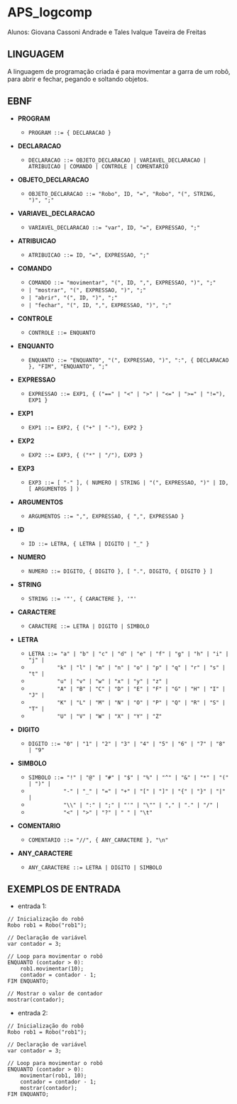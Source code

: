# APS_logcomp

Alunos: Giovana Cassoni Andrade e Tales Ivalque Taveira de Freitas

## LINGUAGEM

A linguagem de programação criada é para movimentar a garra de um robô, para abrir e fechar, pegando e soltando objetos.

## EBNF

- **PROGRAM**
  - `PROGRAM ::= { DECLARACAO }`

- **DECLARACAO**
  - `DECLARACAO ::= OBJETO_DECLARACAO | VARIAVEL_DECLARACAO | ATRIBUICAO | COMANDO | CONTROLE | COMENTARIO`

- **OBJETO_DECLARACAO**
  - `OBJETO_DECLARACAO ::= "Robo", ID, "=", "Robo", "(", STRING, ")", ";"`

- **VARIAVEL_DECLARACAO**
  - `VARIAVEL_DECLARACAO ::= "var", ID, "=", EXPRESSAO, ";"`

- **ATRIBUICAO**
  - `ATRIBUICAO ::= ID, "=", EXPRESSAO, ";"`

- **COMANDO**
  - `COMANDO ::= "movimentar", "(", ID, ",", EXPRESSAO, ")", ";"` 
  - `| "mostrar", "(", EXPRESSAO, ")", ";"` 
  - `| "abrir", "(", ID, ")", ";"` 
  - `| "fechar", "(", ID, ",", EXPRESSAO, ")", ";"`

- **CONTROLE**
  - `CONTROLE ::= ENQUANTO`

- **ENQUANTO**
  - `ENQUANTO ::= "ENQUANTO", "(", EXPRESSAO, ")", ":", { DECLARACAO }, "FIM", "ENQUANTO", ";"`

- **EXPRESSAO**
  - `EXPRESSAO ::= EXP1, { ("==" | "<" | ">" | "<=" | ">=" | "!="), EXP1 }`

- **EXP1**
  - `EXP1 ::= EXP2, { ("+" | "-"), EXP2 }`

- **EXP2**
  - `EXP2 ::= EXP3, { ("*" | "/"), EXP3 }`

- **EXP3**
  - `EXP3 ::= [ "-" ], ( NUMERO | STRING | "(", EXPRESSAO, ")" | ID, [ ARGUMENTOS ] )`

- **ARGUMENTOS**
  - `ARGUMENTOS ::= ",", EXPRESSAO, { ",", EXPRESSAO }`

- **ID**
  - `ID ::= LETRA, { LETRA | DIGITO | "_" }`

- **NUMERO**
  - `NUMERO ::= DIGITO, { DIGITO }, [ ".", DIGITO, { DIGITO } ]`

- **STRING**
  - `STRING ::= '"', { CARACTERE }, '"'`

- **CARACTERE**
  - `CARACTERE ::= LETRA | DIGITO | SIMBOLO`

- **LETRA**
  - `LETRA ::= "a" | "b" | "c" | "d" | "e" | "f" | "g" | "h" | "i" | "j" |`
  - `         "k" | "l" | "m" | "n" | "o" | "p" | "q" | "r" | "s" | "t" |`
  - `         "u" | "v" | "w" | "x" | "y" | "z" |`
  - `         "A" | "B" | "C" | "D" | "E" | "F" | "G" | "H" | "I" | "J" |`
  - `         "K" | "L" | "M" | "N" | "O" | "P" | "Q" | "R" | "S" | "T" |`
  - `         "U" | "V" | "W" | "X" | "Y" | "Z"`

- **DIGITO**
  - `DIGITO ::= "0" | "1" | "2" | "3" | "4" | "5" | "6" | "7" | "8" | "9"`

- **SIMBOLO**
  - `SIMBOLO ::= "!" | "@" | "#" | "$" | "%" | "^" | "&" | "*" | "(" | ")" |`
  - `           "-" | "_" | "=" | "+" | "[" | "]" | "{" | "}" | "|" |`
  - `           "\\" | ":" | ";" | "'" | "\"" | "," | "." | "/" |`
  - `           "<" | ">" | "?" | " " | "\t"`

- **COMENTARIO**
  - `COMENTARIO ::= "//", { ANY_CARACTERE }, "\n"`

- **ANY_CARACTERE**
  - `ANY_CARACTERE ::= LETRA | DIGITO | SIMBOLO`

## EXEMPLOS DE ENTRADA

- entrada 1:

```
// Inicialização do robô
Robo rob1 = Robo("rob1");

// Declaração de variável
var contador = 3;

// Loop para movimentar o robô
ENQUANTO (contador > 0):
    rob1.movimentar(10);
    contador = contador - 1;
FIM ENQUANTO;

// Mostrar o valor de contador
mostrar(contador);
```

- entrada 2:

```
// Inicialização do robô
Robo rob1 = Robo("rob1");

// Declaração de variável
var contador = 3;

// Loop para movimentar o robô
ENQUANTO (contador > 0):
    movimentar(rob1, 10);
    contador = contador - 1;
    mostrar(contador);
FIM ENQUANTO;
```
